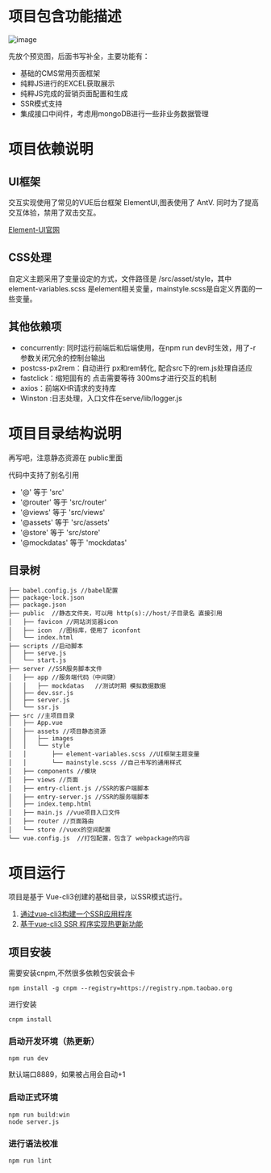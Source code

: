# 项目包含功能描述
![image](https://user-images.githubusercontent.com/2426973/75834578-53a74d80-5df7-11ea-8d99-8409a53a6f69.png)

先放个预览图，后面书写补全，主要功能有：

- 基础的CMS常用页面框架
- 纯粹JS进行的EXCEL获取展示
- 纯粹JS完成的营销页面配置和生成
- SSR模式支持
- 集成接口中间件，考虑用mongoDB进行一些非业务数据管理


# 项目依赖说明
## UI框架

交互实现使用了常见的VUE后台框架 ElementUI,图表使用了 AntV. 同时为了提高交互体验，禁用了双击交互。

[Element-UI官网](https://didi.github.io/cube-ui/#/zh-CN/docs/quick-start)

## CSS处理

自定义主题采用了变量设定的方式，文件路径是 /src/asset/style，其中 element-variables.scss 是element相关变量，mainstyle.scss是自定义界面的一些变量。

## 其他依赖项

- concurrently: 同时运行前端后和后端使用，在npm run dev时生效，用了-r参数关闭冗余的控制台输出
- postcss-px2rem：自动进行 px和rem转化, 配合src下的rem.js处理自适应
- fastclick：缩短固有的 点击需要等待 300ms才进行交互的机制
- axios：前端XHR请求的支持库
- Winston :日志处理，入口文件在serve/lib/logger.js

# 项目目录结构说明

再写吧，注意静态资源在 public里面

代码中支持了别名引用

- '@' 等于 'src'
- '@router' 等于 'src/router'
- '@views' 等于 'src/views'
- '@assets' 等于 'src/assets'
- '@store' 等于 'src/store'
- '@mockdatas' 等于 'mockdatas'

## 目录树
```  
├── babel.config.js //babel配置        
├── package-lock.json    
├── package.json    
├── public  //静态文件夹，可以用 http(s)://host/子目录名 直接引用    
│   ├── favicon //网站浏览器icon    
│   ├── icon  //图标库，使用了 iconfont    
│   └── index.html    
├── scripts //启动脚本    
│   ├── serve.js    
│   └── start.js    
├── server //SSR服务脚本文件  
│   ├── app //服务端代码（中间键）  
│   │   ├── mockdatas   //测试时期 模拟数据数据   
│   ├── dev.ssr.js    
│   ├── server.js    
│   └── ssr.js    
├── src //主项目目录    
│   ├── App.vue    
│   ├── assets //项目静态资源    
│   │   ├── images      
│   │   └── style   
│   │       ├── element-variables.scss //UI框架主题变量    
│   │       └── mainstyle.scss //自己书写的通用样式    
│   ├── components //模块    
│   ├── views //页面    
│   ├── entry-client.js //SSR的客户端脚本    
│   ├── entry-server.js //SSR的服务端脚本    
│   ├── index.temp.html     
│   ├── main.js //vue项目入口文件    
│   ├── router //页面路由    
│   └── store //vuex的空间配置    
└── vue.config.js  //打包配置，包含了 webpackage的内容    
```

# 项目运行
项目是基于 Vue-cli3创建的基础目录，以SSR模式运行。

1. [通过vue-cli3构建一个SSR应用程序](https://juejin.im/post/5b98e5875188255c8320f88a)
2. [基于vue-cli3 SSR 程序实现热更新功能](https://juejin.im/post/5bc4321b6fb9a05d1e0e824b)


## 项目安装

需要安装cnpm,不然很多依赖包安装会卡

```
npm install -g cnpm --registry=https://registry.npm.taobao.org
```

进行安装
```
cnpm install
```

### 启动开发环境（热更新）
```
npm run dev
```
默认端口8889，如果被占用会自动+1

### 启动正式环境
```
npm run build:win
node server.js
```

### 进行语法校准
```
npm run lint
```


